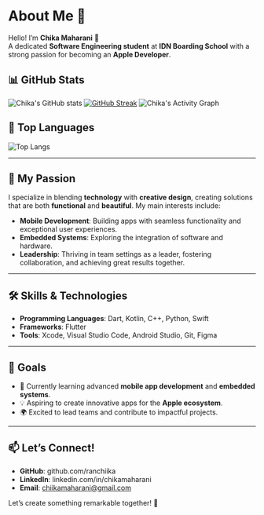 # About Me 👋

Hello! I’m **Chika Maharani** 💫  
A dedicated **Software Engineering student** at **IDN Boarding School** with a strong passion for becoming an **Apple Developer**.  

## 📊 GitHub Stats
![Chika's GitHub stats](https://github-readme-stats.vercel.app/api?username=ChikaMaharani&show_icons=true&theme=radical)
[![GitHub Streak](https://streak-stats.demolab.com?user=ChikaMaharani&theme=radical&hide_border=true)](https://git.io/streak-stats)
![Chika's Activity Graph](https://github-readme-activity-graph.cyclic.app/graph?username=ChikaMaharani&theme=github)

## 🌟 Top Languages
![Top Langs](https://github-readme-stats.vercel.app/api/top-langs/?username=ChikaMaharani&layout=compact&theme=radical)

---

## 🌟 My Passion
I specialize in blending **technology** with **creative design**, creating solutions that are both **functional** and **beautiful**. My main interests include:  
- **Mobile Development**: Building apps with seamless functionality and exceptional user experiences.  
- **Embedded Systems**: Exploring the integration of software and hardware.  
- **Leadership**: Thriving in team settings as a leader, fostering collaboration, and achieving great results together.  

---

## 🛠️ Skills & Technologies
- **Programming Languages**: Dart, Kotlin, C++, Python, Swift  
- **Frameworks**: Flutter  
- **Tools**: Xcode, Visual Studio Code, Android Studio, Git, Figma  
---

## 🚀 Goals
- 🌱 Currently learning advanced **mobile app development** and **embedded systems**.  
- 💡 Aspiring to create innovative apps for the **Apple ecosystem**.  
- 🌍 Excited to lead teams and contribute to impactful projects.  

---

## 📫 Let’s Connect!
- **GitHub**: github.com/ranchiika
- **LinkedIn**: linkedin.com/in/chikamaharani
- **Email**: chiikamaharani@gmail.com

Let’s create something remarkable together! 🌟  
